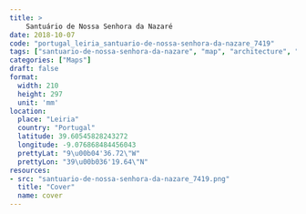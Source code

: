 ```yaml
---
title: > 
    Santuário de Nossa Senhora da Nazaré
date: 2018-10-07
code: "portugal_leiria_santuario-de-nossa-senhora-da-nazare_7419"
tags: ["santuario-de-nossa-senhora-da-nazare", "map", "architecture", "buildings", "Leiria", "Portugal"]
categories: ["Maps"]
draft: false
format:
  width: 210
  height: 297
  unit: 'mm'
location:
  place: "Leiria"
  country: "Portugal"
  latitude: 39.60545828243272
  longitude: -9.076868484456043
  prettyLat: "9\u00b04'36.72\"W"
  prettyLon: "39\u00b036'19.64\"N"
resources:
- src: "santuario-de-nossa-senhora-da-nazare_7419.png"
  title: "Cover"
  name: cover
---
```


